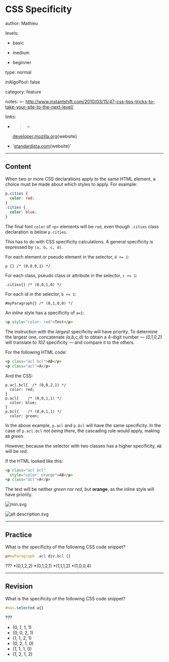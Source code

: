 # CSS Specificity
author: Mathieu

levels:

  - basic

  - medium

  - beginner

type: normal

inAlgoPool: false

category: feature

notes: >-
  http://www.instantshift.com/2010/03/15/47-css-tips-tricks-to-take-your-site-to-the-next-level/

links:

  - >-
    [developer.mozilla.org](https://developer.mozilla.org/en-US/docs/Web/CSS/Specificity){website}

  - '[standardista.com](http://standardista.com/css3/css-specificity/){website}'

---
## Content

When two or more CSS declarations apply to the same HTML element, a choice must be made about which styles to apply. For example:
```css
p.cities {
  color: red;
}
.cities {
  color: blue;
}
```
The final font `color` of `<p>` elements will be `red`, even though `.cities` class
 declaration is below `p.cities`.

This has to do with CSS specificity calculations. A general specificity is expressed by `(a, b, c, d)`.

For each element or pseudo element in the selector, `d += 1`:
```
p {} /* (0,0,0,1) */
```

For each class, pseudo class or attribute in the selector, `c += 1`:
```
.cities{} /* (0,0,1,0) */
```

For each id in the selector, `b += 1`:
```
#myParagraph{} /* (0,1,0,0) */
```

An _inline_ style has a specificity of `a=1`:
```HTML
<p style="color: red">Test</p>
```

The instruction with the *largest* specificity will have priority. To determine the largest one, concatenate *(a,b,c,d)* to obtain a 4-digit number — *(0,1,0,2)* will translate to *102* specificity — and compare it to the others.

For the following HTML code:
```html
<p class="acl bcl">AB</p>
<p class="acl">A</p>
```
And the CSS:
```
p.acl.bcl{  /* (0,0,2,1) */
  color: red;
}
p.acl{    /* (0,0,1,1) */
  color: blue;
}
p.bcl{    /* (0,0,1,1) */
  color: green;
```
In the above example, `p.acl` and `p.bcl` will have the same specificity. In the case of `p.acl.bcl` *not being there*, the cascading rule would apply, making `AB` *green*.

However, because the selector with two classes has a higher specificity, `AB` will be *red*.

If the HTML looked like this:
```html
<p class="acl bcl"
  style="color: orange">AB</p>
<p class="acl">A</p>
```
The text will be neither *green* nor *red*, but **orange**, as the inline style will have priority.

![min.svg](%3Csvg%20height=%22auto%22%20viewBox=%220%200%20810%20310%22%20xmlns=%22http://www.w3.org/2000/svg%22%20version=%221.2%22%20baseProfile=%22tiny%22%3E%3Cdesc%3ECreated%20by%20HiQPdf%3C/desc%3E%3Cg%20fill=%22none%22%20stroke=%22#000%22%20fill-rule=%22evenodd%22%20stroke-linecap=%22square%22%20stroke-linejoin=%22bevel%22%3E%3Cpath%20d=%22M8%208h800v300H8V8%22%20fill=%22#596193%22%20stroke=%22none%22/%3E%3Cpath%20d=%22M75%2015h666v286H75V15%22%20fill=%22#fff%22%20stroke=%22none%22/%3E%3Cg%20fill=%22#596193%22%20font-size=%2226%22%20font-family=%22'Roboto',sans-serif%22%3E%3Ctext%20x=%22110%22%20y=%2237%22%3EMargin%3C/text%3E%3Ctext%20x=%22140%22%20y=%2265%22%3EBorder%3C/text%3E%3Ctext%20x=%22170%22%20y=%22100%22%3EPadding%3C/text%3E%3Ctext%20x=%22195%22%20y=%22130%22%3EContent%3C/text%3E%3C/g%3E%3Cg%20font-size=%2222%22%20font-weight=%22300%22%20font-family=%22'Roboto',sans-serif%22%3E%3Ctext%20x=%22393%22%20y=%2237%22%3E20%3C/text%3E%3Ctext%20x=%22400%22%20y=%2265%22%3E4%3C/text%3E%3Ctext%20x=%22393%22%20y=%22100%22%3E10%3C/text%3E%3Ctext%20x=%2278%22%20y=%22165%22%3E20%3C/text%3E%3Ctext%20x=%22115%22%20y=%22165%22%3E4%3C/text%3E%3Ctext%20x=%22138%22%20y=%22165%22%3E10%3C/text%3E%3Ctext%20x=%22365%22%20y=%22165%22%3E600%C3%97200%3C/text%3E%3C/g%3E%3Cpath%20d=%22M75%2015h3v3h-3v-3M738%2015h3v3h-3v-3%22%20fill=%22#000%22%20stroke=%22none%22/%3E%3Cpath%20fill=%22none%22%20d=%22M78%2016.5h659%22%20stroke-dasharray=%229,9%22%20stroke-dashoffset=%227%22%20stroke-width=%223%22%20stroke-linecap=%22butt%22%20stroke-linejoin=%22miter%22%20stroke-miterlimit=%222%22/%3E%3Cpath%20d=%22M75%20298h3v3h-3v-3M738%20298h3v3h-3v-3%22%20fill=%22#000%22%20stroke=%22none%22/%3E%3Cpath%20fill=%22none%22%20d=%22M78%20299.5h659%22%20stroke-dasharray=%229,9%22%20stroke-dashoffset=%227%22%20stroke-width=%223%22%20stroke-linecap=%22butt%22%20stroke-linejoin=%22miter%22%20stroke-miterlimit=%222%22/%3E%3Cpath%20d=%22M75%2015h3v3h-3v-3M75%20298h3v3h-3v-3%22%20fill=%22#000%22%20stroke=%22none%22/%3E%3Cpath%20fill=%22none%22%20d=%22M76.5%2018v279%22%20stroke-dasharray=%229,9%22%20stroke-dashoffset=%228%22%20stroke-width=%223%22%20stroke-linecap=%22butt%22%20stroke-linejoin=%22miter%22%20stroke-miterlimit=%222%22/%3E%3Cpath%20d=%22M738%2015h3v3h-3v-3M738%20298h3v3h-3v-3%22%20fill=%22#000%22%20stroke=%22none%22/%3E%3Cpath%20fill=%22none%22%20d=%22M739.5%2018v279%22%20stroke-dasharray=%229,9%22%20stroke-dashoffset=%228%22%20stroke-width=%223%22%20stroke-linecap=%22butt%22%20stroke-linejoin=%22miter%22%20stroke-miterlimit=%222%22/%3E%3Cpath%20d=%22M105%2040h606v236H105V40%22%20fill=%22#000%22%20fill-opacity=%22.098%22%20stroke=%22none%22/%3E%3Cpath%20d=%22M105%2040h606v3H105v-3M105%20273h606v3H105v-3%22%20fill=%22#000%22%20stroke=%22none%22/%3E%3Cpath%20d=%22M105%2040h3v236h-3V40M708%2040h3v236h-3V40%22%20fill=%22#000%22%20stroke=%22none%22/%3E%3Cpath%20d=%22M135%2070h546v176H135V70%22%20fill=%22#000%22%20fill-opacity=%22.098%22%20stroke=%22none%22/%3E%3Cpath%20d=%22M135%2070h3v3h-3v-3M678%2070h3v3h-3v-3%22%20fill=%22#000%22%20stroke=%22none%22/%3E%3Cpath%20fill=%22none%22%20d=%22M138%2071.5h539%22%20stroke-dasharray=%229,9%22%20stroke-dashoffset=%224%22%20stroke-width=%223%22%20stroke-linecap=%22butt%22%20stroke-linejoin=%22miter%22%20stroke-miterlimit=%222%22/%3E%3Cpath%20d=%22M135%20243h3v3h-3v-3M678%20243h3v3h-3v-3%22%20fill=%22#000%22%20stroke=%22none%22/%3E%3Cpath%20fill=%22none%22%20d=%22M138%20244.5h539%22%20stroke-dasharray=%229,9%22%20stroke-dashoffset=%224%22%20stroke-width=%223%22%20stroke-linecap=%22butt%22%20stroke-linejoin=%22miter%22%20stroke-miterlimit=%222%22/%3E%3Cpath%20d=%22M135%2070h3v3h-3v-3M135%20243h3v3h-3v-3%22%20fill=%22#000%22%20stroke=%22none%22/%3E%3Cpath%20fill=%22none%22%20d=%22M136.5%2073v169%22%20stroke-dasharray=%229,9%22%20stroke-width=%223%22%20stroke-linecap=%22butt%22%20stroke-linejoin=%22miter%22%20stroke-miterlimit=%222%22/%3E%3Cpath%20d=%22M678%2070h3v3h-3v-3M678%20243h3v3h-3v-3%22%20fill=%22#000%22%20stroke=%22none%22/%3E%3Cpath%20fill=%22none%22%20d=%22M679.5%2073v169%22%20stroke-dasharray=%229,9%22%20stroke-width=%223%22%20stroke-linecap=%22butt%22%20stroke-linejoin=%22miter%22%20stroke-miterlimit=%222%22/%3E%3Cpath%20d=%22M165%20105h486v106H165V105%22%20fill=%22#000%22%20fill-opacity=%22.098%22%20stroke=%22none%22/%3E%3Cpath%20d=%22M165%20105h486v3H165v-3M165%20208h486v3H165v-3%22%20fill=%22#000%22%20stroke=%22none%22/%3E%3Cpath%20d=%22M165%20105h3v106h-3V105M648%20105h3v106h-3V105%22%20fill=%22#000%22%20stroke=%22none%22/%3E%3C/g%3E%3C/svg%3E)

![alt description.svg](%253Csvg%2520viewBox%253D%25220%25200%2520300%2520800%2522%2520height%253D%2522auto%2522%2520xmlns%253D%2522http%253A%252F%252Fwww.w3.org%252F2000%252Fsvg%2522%253E%253Ctext%2520y%253D%252250%2522%2520fill%253D%2522red%2522%2520font-family%253D%2522'Roboto'%252C%2520sans-serif%2522%2520font-size%253D%252240%2522%253Eaclass%2520%252B%2520bclass%253C%252Ftext%253E%253Ctext%2520y%253D%2522110%2522%2520fill%253D%2522%252300f%2522%2520font-family%253D%2522'Roboto'%252C%2520sans-serif%2522%2520font-size%253D%252240%2522%253Eaclass%253C%252Ftext%253E%253Ctext%2520y%253D%2522170%2522%2520fill%253D%2522%25230f0%2522%2520font-family%253D%2522'Roboto'%252C%2520sans-serif%2522%2520font-size%253D%252240%2522%253Ebclass%253C%252Ftext%253E%253Ctext%2520y%253D%2522230%2522%2520fill%253D%2522orange%2522%2520font-family%253D%2522'Roboto'%252C%2520sans-serif%2522%2520font-size%253D%252240%2522%253Eaclass%2520%252B%2520bclass%2520%252B%2520inline%253C%252Ftext%253E%253C%252Fsvg%253E)

---
## Practice

What is the specificity of the following CSS code snippet?
```css
p#myParagraph .acl div.bcl {}
```

???
*(0,1,2,2)
*(0,1,2,1)
*(1,1,1,2)
*(1,0,0,4)

---
## Revision

What is the specificity of the following CSS code snippet?
```css
#nav.selected a{}
```

???
* (0, 1, 1, 1)
* (0, 0, 2, 1)
* (1, 1, 2, 1)
* (0, 2, 1, 0)
* (1, 1, 1, 0)
* (1, 2, 1, 2)
